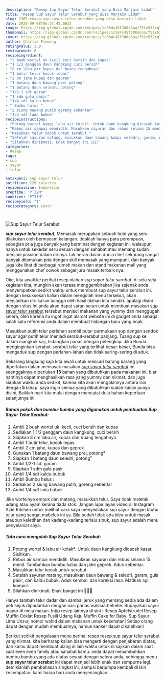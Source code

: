 ```yaml
---
description: "Resep Sup Sayur Telur Serabut yang Bisa Manjain Lidah"
title: "Resep Sup Sayur Telur Serabut yang Bisa Manjain Lidah"
slug: 2365-resep-sup-sayur-telur-serabut-yang-bisa-manjain-lidah
date: 2020-09-08T06:37:45.662Z
image: https://img-global.cpcdn.com/recipes/1c584c45f300a6aa/751x532cq70/sup-sayur-telur-serabut-foto-resep-utama.jpg
thumbnail: https://img-global.cpcdn.com/recipes/1c584c45f300a6aa/751x532cq70/sup-sayur-telur-serabut-foto-resep-utama.jpg
cover: https://img-global.cpcdn.com/recipes/1c584c45f300a6aa/751x532cq70/sup-sayur-telur-serabut-foto-resep-utama.jpg
author: Charlie Fleming
ratingvalue: 3.9
reviewcount: 6
recipeingredient:
- "2 buah wortel uk kecil cuci bersih dan kupas"
- "1 1/2 genggam daun kangkung cuci bersih"
- "8 cm labu air kupas dan buang tengahnya"
- "1 butir telur kocok lepas"
- "2 cm jahe kupas dan geprek"
- "1 batang daun bawang prei potong"
- "1 batang daun seledri potong"
- "1/2-1 sdt garam"
- "1 sdm gula pasir"
- "1/4 sdt kaldu bubuk"
- " Bumbu halus "
- "2 siung bawang putih goreng sebentar"
- "1/4 sdt lada bubuk"
recipeinstructions:
- "Potong wortel &amp; labu air kotak². Untuk daun kangkung dicacah kasar. Sisihkan."
- "Rebus air sampai mendidih. Masukkan sayuran dan rebus selama 15 menit. Tambahkan bumbu halus dan jahe geprek. Aduk sebentar."
- "Masukkan telur kocok untuk serabut."
- "Setelah sayuran matang, masukkan daun bawang &amp; seledri, garam, gula pasir, dan kaldu bubuk. Aduk kembali dan koreksi rasa. Matikan api kompor."
- "Silahkan dinikmati. Enak banget ini 🤤🥰🙏"
categories:
- Resep
tags:
- sup
- sayur
- telur

katakunci: sup sayur telur 
nutrition: 229 calories
recipecuisine: Indonesian
preptime: "PT32M"
cooktime: "PT37M"
recipeyield: "1"
recipecategory: Lunch

---
```



![Sup Sayur Telur Serabut](https://img-global.cpcdn.com/recipes/1c584c45f300a6aa/751x532cq70/sup-sayur-telur-serabut-foto-resep-utama.jpg)

<b><i>sup sayur telur serabut</i></b>, Memasak merupakan sebuah hobi yang seru dilakukan oleh bermacam kalangan. tidaklah hanya para perempuan, sebagian pria juga banyak yang berminat dengan kegiatan ini. walaupun hanya untuk sekedar seru seruan dengan sahabat atau memang sudah menjadi passion dalam dirinya. tak heran dalam dunia chef sekarang sangat banyak ditemukan pria dengan skill memasak yang mumpuni, dan banyak juga kita lihat di berbagai rumah makan dan stand makanan mall yang menggunakan chef cowok sebagai juru masak terbaik nya.

Oke, kita awali ke perihal resep olahan <i>sup sayur telur serabut</i>. di sela sela kegiatan kita, mungkin akan terasa menggembirakan jika sejenak anda menyempatkan sedikit waktu untuk membuat sup sayur telur serabut ini. dengan kesuksesan kalian dalam mengolah menu tersebut, akan menjadikan diri kalian bangga oleh hasil olahan kita sendiri. apalagi disini dengan situs ini anda akan dapat saran saran untuk membuat masakan <u>sup sayur telur serabut</u> tersebut menjadi makanan yang yummy dan menggugah selera, oleh karena itu ingat ingat alamat website ini di gadget anda sebagai salah satu referensi anda dalam membuat hidangan baru yang enak.

Masukkan putih telur perlahan sambil putar permukaan sup dengan sendok sayur agar putih telur menjadi serabut-serabut panjang. Tuang sup ke dalam mangkuk saji, hidangkan panas dengan pelengkap. Jika Bunda menginginkan serabut-serabut telur yang terlihat besar-besar, Bunda bisa mengaduk sup dengan perlahan-lahan dan tidak sering-sering di aduk.


Sekarang langsung saja kita awali untuk mencari barang barang yang diperlukan dalam memasak masakan <u><i>sup sayur telur serabut</i></u> ini. seenggaknya diperlukan <b>13</b> bahan yang dibutuhkan pada makanan ini. biar nantinya dapat menghasilkan rasa yang yummy dan nikmat. dan juga siapkan waktu anda sedikit, karena kita akan mengolahnya antara lain dengan <b>5</b> tahap. saya ingin semua yang dibutuhkan sudah kalian punya disini, Baiklah mari kita mulai dengan mencatat dulu bahan keperluan selanjutnya ini.

<!--inarticleads1-->

##### Bahan pokok dan bumbu-bumbu yang digunakan untuk pembuatan Sup Sayur Telur Serabut:

1. Ambil 2 buah wortel uk. kecil, cuci bersih dan kupas
1. Sediakan 1 1/2 genggam daun kangkung, cuci bersih
1. Siapkan 8 cm labu air, kupas dan buang tengahnya
1. Ambil 1 butir telur, kocok lepas
1. Ambil 2 cm jahe, kupas dan geprek
1. Gunakan 1 batang daun bawang prei, potong²
1. Siapkan 1 batang daun seledri, potong²
1. Ambil 1/2-1 sdt garam
1. Siapkan 1 sdm gula pasir
1. Ambil 1/4 sdt kaldu bubuk
1. Ambil  Bumbu halus :
1. Sediakan 2 siung bawang putih, goreng sebentar
1. Ambil 1/4 sdt lada bubuk


Jika wortelnya empuk dan matang, masukkan telur. Saya tidak meletak udang atau ayam kerana tiada stok. Jangan lupa layan video di Instagram Azie Kitchen untuk melihat cara saya menyediakan sup sayur dengan tauhu telur yang sangat mabeles ini ya. Bila sudah tidak ada idea untuk masak ataupun keletihan dan kadang-kadang terlalu sibuk, sup sayur adalah menu penyelamat saya. 

<!--inarticleads2-->

##### Tata cara mengolah Sup Sayur Telur Serabut:

1. Potong wortel &amp; labu air kotak². Untuk daun kangkung dicacah kasar. Sisihkan.
1. Rebus air sampai mendidih. Masukkan sayuran dan rebus selama 15 menit. Tambahkan bumbu halus dan jahe geprek. Aduk sebentar.
1. Masukkan telur kocok untuk serabut.
1. Setelah sayuran matang, masukkan daun bawang &amp; seledri, garam, gula pasir, dan kaldu bubuk. Aduk kembali dan koreksi rasa. Matikan api kompor.
1. Silahkan dinikmati. Enak banget ini 🤤🥰🙏


Hanya tambah telur dadar dan sambal jeruk yang memang sedia ada dalam peti sejuk.dipadankan dengan nasi panas.wallaaa.hehehe. Budayakan sayur mayur di meja makan. Intip resep lainnya di sini : Resep Apfelstrudel Resep Muffin Coklat Resep Fusili Udang Keju Muffin Cake for Baby. Sup Sayur Lima Unsur, nomor wahid dalam makanan untuk kesehatan! Setiap orang dapat dengan mudah membuatnya, namun kanker dapat dikalahkan! 

Berikut sedikit pengulasan menu perihal resep resep <u>sup sayur telur serabut</u> yang nikmat. kita berharap kalian bisa mengerti dengan penjabaran diatas, dan kamu dapat membuat ulang di lain waktu untuk di sajikan dalam saat saat even even family atau sahabat kamu. anda dapat menambahkan bumbu bumbu yang ada diatas sesuai dengan selera anda, sehingga menu <b>sup sayur telur serabut</b> ini dapat menjadi lebih enak dan sempurna lagi. demikianlah pembahasan singkat ini, sampai berjumpa kembali di lain kesempatan. kami harap hari anda menyenangkan.
